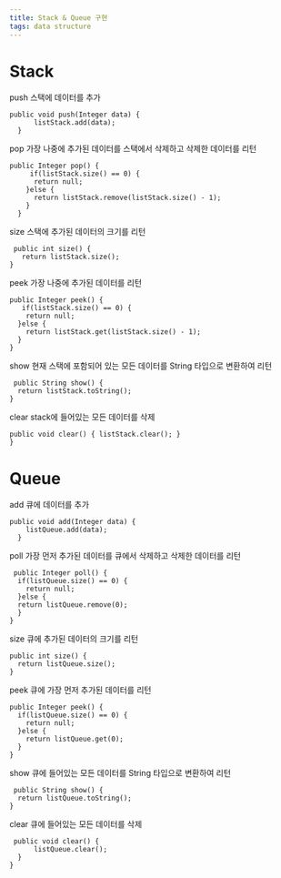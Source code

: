```yaml
---
title: Stack & Queue 구현
tags: data structure
---
```


# Stack

push 스택에 데이터를 추가
```
public void push(Integer data) {
      listStack.add(data);
  }
```

pop 가장 나중에 추가된 데이터를 스택에서 삭제하고 삭제한 데이터를 리턴
```
public Integer pop() {
     if(listStack.size() == 0) {
      return null;
    }else {
      return listStack.remove(listStack.size() - 1);
    }
  }
  ```

size 스택에 추가된 데이터의 크기를 리턴
  ```
   public int size() {
     return listStack.size();
  }
  ```

peek 가장 나중에 추가된 데이터를 리턴
  ```
  public Integer peek() {
     if(listStack.size() == 0) {
      return null;
    }else {
      return listStack.get(listStack.size() - 1);
    }
  }
  ```

show 현재 스택에 포함되어 있는 모든 데이터를 String 타입으로 변환하여 리턴
  ```
   public String show() {
    return listStack.toString();
  }
```

clear stack에 들어있는 모든 데이터를 삭제
```
public void clear() { listStack.clear(); }
}
```

# Queue
add 큐에 데이터를 추가
```
public void add(Integer data) {
    listQueue.add(data);
  }
  ```

poll 가장 먼저 추가된 데이터를 큐에서 삭제하고 삭제한 데이터를 리턴
  ```
   public Integer poll() {
    if(listQueue.size() == 0) {
      return null;
    }else {
    return listQueue.remove(0);
    }
  }
  ```

size 큐에 추가된 데이터의 크기를 리턴
  ```
  public int size() {
    return listQueue.size();
  }
  ```

peek 큐에 가장 먼저 추가된 데이터를 리턴
  ```
  public Integer peek() {
    if(listQueue.size() == 0) {
      return null;
    }else {
      return listQueue.get(0);
    }
  }
  ```

show 큐에 들어있는 모든 데이터를 String 타입으로 변환하여 리턴
  ```
   public String show() {
    return listQueue.toString();
  }
  ```

clear 큐에 들어있는 모든 데이터를 삭제
  ```
   public void clear() {
		listQueue.clear();
	}
}
```
